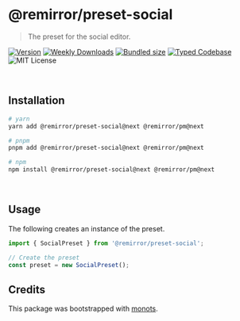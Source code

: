# @remirror/preset-social

> The preset for the social editor.

[![Version][version]][npm] [![Weekly Downloads][downloads-badge]][npm]
[![Bundled size][size-badge]][size] [![Typed Codebase][typescript]](./src/index.ts)
![MIT License][license]

[version]: https://flat.badgen.net/npm/v/@remirror/preset-social
[npm]: https://npmjs.com/package/@remirror/preset-social
[license]: https://flat.badgen.net/badge/license/MIT/purple
[size]: https://bundlephobia.com/result?p=@remirror/preset-social
[size-badge]: https://flat.badgen.net/bundlephobia/minzip/@remirror/preset-social
[typescript]: https://flat.badgen.net/badge/icon/TypeScript?icon=typescript&label
[downloads-badge]: https://badgen.net/npm/dw/@remirror/preset-social/red?icon=npm

<br />

## Installation

```bash
# yarn
yarn add @remirror/preset-social@next @remirror/pm@next

# pnpm
pnpm add @remirror/preset-social@next @remirror/pm@next

# npm
npm install @remirror/preset-social@next @remirror/pm@next
```

<br />

## Usage

The following creates an instance of the preset.

```ts
import { SocialPreset } from '@remirror/preset-social';

// Create the preset
const preset = new SocialPreset();
```

## Credits

This package was bootstrapped with [monots].

[monots]: https://github.com/monots/monots
